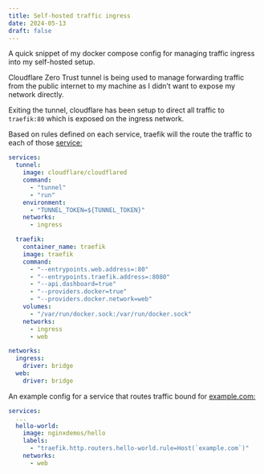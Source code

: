 ```yaml
---
title: Self-hosted traffic ingress
date: 2024-05-13
draft: false
---
```

A quick snippet of my docker compose config for managing traffic ingress into my self-hosted setup.

Cloudflare Zero Trust tunnel is being used to manage forwarding traffic from the public internet to my machine as I didn’t want to expose my network directly.

Exiting the tunnel, cloudflare has been setup to direct all traffic to `traefik:80` which is exposed on the ingress network.

Based on rules defined on each service, traefik will the route the traffic to each of those [service:](http://service.services)

```yaml
services:
  tunnel:
    image: cloudflare/cloudflared
    command:
      - "tunnel"
      - "run"
    environment:
      - "TUNNEL_TOKEN=${TUNNEL_TOKEN}"
    networks:
      - ingress

  traefik:
    container_name: traefik
    image: traefik
    command:
      - "--entrypoints.web.address=:80"
      - "--entrypoints.traefik.address=:8080"
      - "--api.dashboard=true"
      - "--providers.docker=true"
      - "--providers.docker.network=web"
    volumes:
      - "/var/run/docker.sock:/var/run/docker.sock"
    networks:
      - ingress
      - web

networks:
  ingress:
    driver: bridge
  web:
    driver: bridge
```

An example config for a service that routes traffic bound for [example.com:](http://example.com.services)

```yaml
services:
  ...
  hello-world:
    image: nginxdemos/hello
    labels:
      - "traefik.http.routers.hello-world.rule=Host(`example.com`)"
    networks:
      - web
```